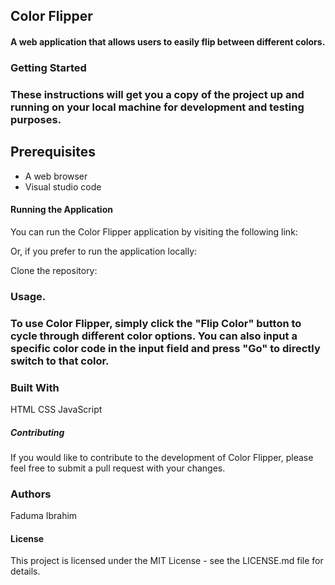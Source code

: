 ## Color Flipper

####  A web application that allows users to easily flip between different colors.

### Getting Started
### These instructions will get you a copy of the project up and running on your local machine for development and testing purposes.

## Prerequisites
-  A web browser
- Visual studio code 

#### Running the Application
You can run the Color Flipper application by visiting the following link: 

Or, if you prefer to run the application locally:

Clone the repository:

### Usage.

### To use Color Flipper, simply click the "Flip Color" button to cycle through different color options. You can also input a specific color code in the input field and press "Go" to directly switch to that color.

### Built With
HTML
CSS
JavaScript

##### Contributing
If you would like to contribute to the development of Color Flipper, please feel free to submit a pull request with your changes.

### Authors
Faduma Ibrahim 
#### License
This project is licensed under the MIT License - see the LICENSE.md file for details.